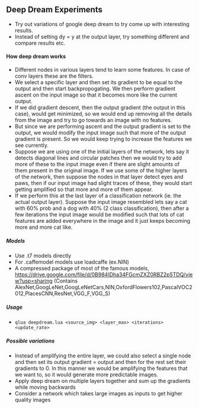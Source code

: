 ## Deep Dream Experiments
* Try out variations of google deep dream to try come up with interesting results.
* Instead of setting dy = y at the output layer, try something different and compare results etc.

#### How deep dream works
* Different nodes in various layers tend to learn some features. In case of conv layers these are the filters.
* We select a specific layer and then set its gradient to be equal to the output and then start backpropogating. We then perform gradient ascent on the input image so that it becomes more like the current output.
* If we did gradient descent, then the output gradient (the output in this case), would get minimized, so we would end up removing all the details from the image and try to go towards an image with no features.
* But since we are performing ascent and the output gradient is set to the output, we would modify the input image such that more of the output gradient is present. So we would keep trying to increase the features we see currently.
* Suppose we are using one of the initial layers of the network, lets say it detects diagonal lines and circular patches then we would try to add more of these to the input image even if there are slight amounts of them present in the original image. If we use some of the higher layers of the network, then suppose the nodes in that layer detect eyes and paws, then if our input image had slight traces of these, they would start getting amplified so that more and more of them appear.
* If we perform this at the last layer of a classification network (ie. the actual output layer). Suppose the input image resembled lets say a cat with 60% prob and a dog with 40% (2 class classification), then after a few iterations the input image would be modified such that lots of cat features are added everywhere in the image and it just keeps becoming more and more cat like.

##### Models
* Use .t7 models directly
* For .caffemodel models use loadcaffe (ex.NIN)
* A compressed package of most of the famous models, https://drive.google.com/file/d/0B984IDha34FGcmZXZ0RBZ2p5TDQ/view?usp=sharing
(Contains AlexNet,GoogLeNet,GoogLeNetCars,NIN,OxfordFlowers102,PascalVOC2012,PlacesCNN,ResNet,VGG_F,VGG_S)

##### Usage
* `qlua deepdream.lua <source_img> <layer_max> <iterations> <update_rate>`

##### Possible variations
* Instead of amplifying the entire layer, we could also select a single node and then set its output gradient = output and then for the rest set their gradients to 0. In this manner we would be amplifying the features that we want to, so it would generate more predictable images.
* Apply deep dream on multiple layers together and sum up the gradients while moving backwards
* Consider a network which takes large images as inputs to get higher quality images
